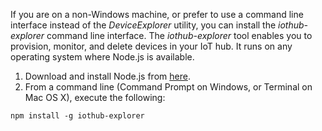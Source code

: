 If you are on a non-Windows machine, or prefer to use a command line interface instead of the _DeviceExplorer_ utility, you can install the _iothub-explorer_ command line interface. The _iothub-explorer_ tool enables you to provision, monitor, and delete devices in your IoT hub. It runs on any operating system where Node.js is available.

1. Download and install Node.js from [here](https://nodejs.org/en/).
2. From a command line (Command Prompt on Windows, or Terminal on Mac OS X), execute the following:

```
npm install -g iothub-explorer
```